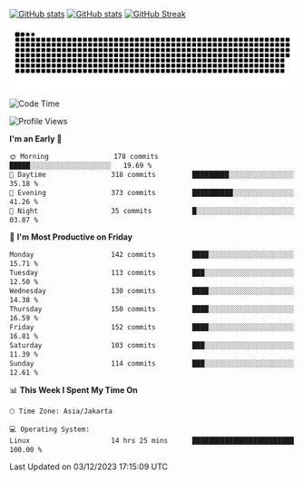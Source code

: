 [![GitHub stats](https://github-readme-stats.vercel.app/api?username=aurelioklv&card_width=500&show_icons=true&rank_icon=github&theme=solarized-dark#gh-dark-mode-only)](https://github.com/anuraghazra/github-readme-stats#gh-dark-mode-only)
[![GitHub stats](https://github-readme-stats.vercel.app/api?username=aurelioklv&card_width=500&show_icons=true&rank_icon=github&theme=buefy#gh-light-mode-only)](https://github.com/anuraghazra/github-readme-stats#gh-light-mode-only)
[![GitHub Streak](https://streak-stats.demolab.com/?user=aurelioklv&card_width=336&theme=solarized-dark)](https://git.io/streak-stats)

<picture>
  <source media="(prefers-color-scheme: dark)" srcset="https://raw.githubusercontent.com/aurelioklv/aurelioklv/snake-output/github-contribution-grid-snake-dark.svg">
  <source media="(prefers-color-scheme: light)" srcset="https://raw.githubusercontent.com/aurelioklv/aurelioklv/snake-output/github-contribution-grid-snake.svg">
  <img alt="github contribution grid snake animation" src="https://raw.githubusercontent.com/aurelioklv/aurelioklv/snake-output/github-contribution-grid-snake.svg">
</picture>

<!--START_SECTION:waka-->
![Code Time](http://img.shields.io/badge/Code%20Time-301%20hrs%2039%20mins-blue)

![Profile Views](http://img.shields.io/badge/Profile%20Views-51-blue)

**I'm an Early 🐤** 

```text
🌞 Morning                178 commits         █████░░░░░░░░░░░░░░░░░░░░   19.69 % 
🌆 Daytime                318 commits         █████████░░░░░░░░░░░░░░░░   35.18 % 
🌃 Evening                373 commits         ██████████░░░░░░░░░░░░░░░   41.26 % 
🌙 Night                  35 commits          █░░░░░░░░░░░░░░░░░░░░░░░░   03.87 % 
```
📅 **I'm Most Productive on Friday** 

```text
Monday                   142 commits         ████░░░░░░░░░░░░░░░░░░░░░   15.71 % 
Tuesday                  113 commits         ███░░░░░░░░░░░░░░░░░░░░░░   12.50 % 
Wednesday                130 commits         ████░░░░░░░░░░░░░░░░░░░░░   14.38 % 
Thursday                 150 commits         ████░░░░░░░░░░░░░░░░░░░░░   16.59 % 
Friday                   152 commits         ████░░░░░░░░░░░░░░░░░░░░░   16.81 % 
Saturday                 103 commits         ███░░░░░░░░░░░░░░░░░░░░░░   11.39 % 
Sunday                   114 commits         ███░░░░░░░░░░░░░░░░░░░░░░   12.61 % 
```


📊 **This Week I Spent My Time On** 

```text
🕑︎ Time Zone: Asia/Jakarta

💻 Operating System: 
Linux                    14 hrs 25 mins      █████████████████████████   100.00 % 
```


 Last Updated on 03/12/2023 17:15:09 UTC
<!--END_SECTION:waka-->
